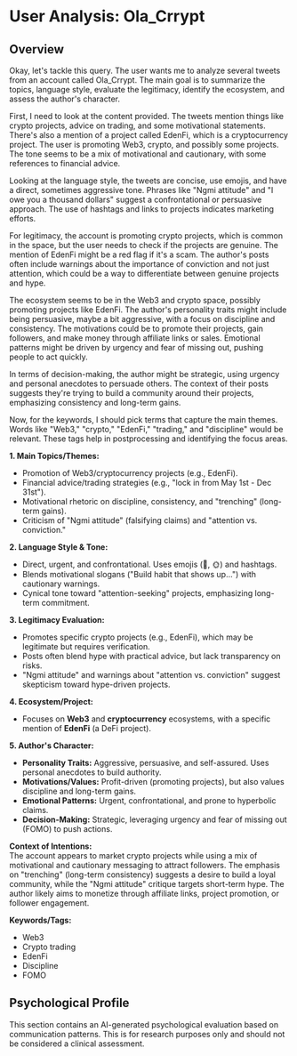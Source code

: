 # User Analysis: Ola_Crrypt

## Overview

<think>
Okay, let's tackle this query. The user wants me to analyze several tweets from an account called Ola_Crrypt. The main goal is to summarize the topics, language style, evaluate the legitimacy, identify the ecosystem, and assess the author's character.

First, I need to look at the content provided. The tweets mention things like crypto projects, advice on trading, and some motivational statements. There's also a mention of a project called EdenFi, which is a cryptocurrency project. The user is promoting Web3, crypto, and possibly some projects. The tone seems to be a mix of motivational and cautionary, with some references to financial advice.

Looking at the language style, the tweets are concise, use emojis, and have a direct, sometimes aggressive tone. Phrases like "Ngmi attitude" and "I owe you a thousand dollars" suggest a confrontational or persuasive approach. The use of hashtags and links to projects indicates marketing efforts.

For legitimacy, the account is promoting crypto projects, which is common in the space, but the user needs to check if the projects are genuine. The mention of EdenFi might be a red flag if it's a scam. The author's posts often include warnings about the importance of conviction and not just attention, which could be a way to differentiate between genuine projects and hype.

The ecosystem seems to be in the Web3 and crypto space, possibly promoting projects like EdenFi. The author's personality traits might include being persuasive, maybe a bit aggressive, with a focus on discipline and consistency. The motivations could be to promote their projects, gain followers, and make money through affiliate links or sales. Emotional patterns might be driven by urgency and fear of missing out, pushing people to act quickly.

In terms of decision-making, the author might be strategic, using urgency and personal anecdotes to persuade others. The context of their posts suggests they're trying to build a community around their projects, emphasizing consistency and long-term gains.

Now, for the keywords, I should pick terms that capture the main themes. Words like "Web3," "crypto," "EdenFi," "trading," and "discipline" would be relevant. These tags help in postprocessing and identifying the focus areas.
</think>

**1. Main Topics/Themes:**  
- Promotion of Web3/cryptocurrency projects (e.g., EdenFi).  
- Financial advice/trading strategies (e.g., "lock in from May 1st - Dec 31st").  
- Motivational rhetoric on discipline, consistency, and "trenching" (long-term gains).  
- Criticism of "Ngmi attitude" (falsifying claims) and "attention vs. conviction."  

**2. Language Style & Tone:**  
- Direct, urgent, and confrontational. Uses emojis (🚀, 🌞) and hashtags.  
- Blends motivational slogans ("Build habit that shows up...") with cautionary warnings.  
- Cynical tone toward "attention-seeking" projects, emphasizing long-term commitment.  

**3. Legitimacy Evaluation:**  
- Promotes specific crypto projects (e.g., EdenFi), which may be legitimate but requires verification.  
- Posts often blend hype with practical advice, but lack transparency on risks.  
- "Ngmi attitude" and warnings about "attention vs. conviction" suggest skepticism toward hype-driven projects.  

**4. Ecosystem/Project:**  
- Focuses on **Web3** and **cryptocurrency** ecosystems, with a specific mention of **EdenFi** (a DeFi project).  

**5. Author's Character:**  
- **Personality Traits:** Aggressive, persuasive, and self-assured. Uses personal anecdotes to build authority.  
- **Motivations/Values:** Profit-driven (promoting projects), but also values discipline and long-term gains.  
- **Emotional Patterns:** Urgent, confrontational, and prone to hyperbolic claims.  
- **Decision-Making:** Strategic, leveraging urgency and fear of missing out (FOMO) to push actions.  

**Context of Intentions:**  
The account appears to market crypto projects while using a mix of motivational and cautionary messaging to attract followers. The emphasis on "trenching" (long-term consistency) suggests a desire to build a loyal community, while the "Ngmi attitude" critique targets short-term hype. The author likely aims to monetize through affiliate links, project promotion, or follower engagement.  

**Keywords/Tags:**  
- Web3  
- Crypto trading  
- EdenFi  
- Discipline  
- FOMO

## Psychological Profile

This section contains an AI-generated psychological evaluation based on communication patterns. This is for research purposes only and should not be considered a clinical assessment.